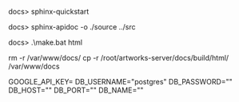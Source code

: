 docs> sphinx-quickstart

docs> sphinx-apidoc -o ./source ../src

docs> .\make.bat html

rm -r /var/www/docs/
cp -r /root/artworks-server/docs/build/html/ /var/www/docs

GOOGLE_API_KEY=
DB_USERNAME="postgres"
DB_PASSWORD=""
DB_HOST=""
DB_PORT=""
DB_NAME=""